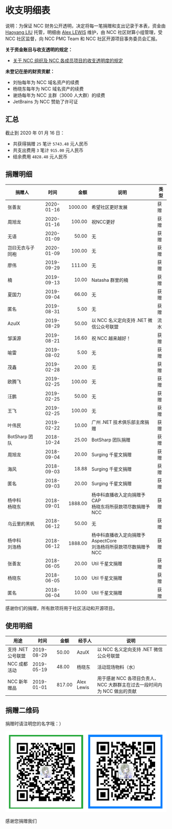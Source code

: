 # 收支明细表

说明：为保证 NCC 财务公开透明，决定将每一笔捐赠和支出记录于本表，资金由 [Haoyang LIU](https://github.com/liuhaoyang) 托管，明细由 [Alex LEWIS](https://github.com/alexinea) 维护，由 NCC 社区财算小组管理，受 NCC 社区监督，向 NCC PMC Team 和 NCC 社区开源项目事务委员会汇报。

**关于资金账目与收支透明的规定：**

- [关于 NCC 组织及 NCC 各成员项目的收支透明度的规定](docs/rules/rule-of-income-and-expenditure-transparency.md)

**未登记在册的财资贡献：**

- 刘怡每年为 NCC 域名资产的续费
- 杨晓东每年为 NCC 域名资产的续费
- 谢炀每年为 NCC 主群（3000 人大群）的续费
- JetBrains 为 NCC 赞助了许可证

## 汇总

截止到 2020 年 01 月 16 日：

- 共获得捐赠 `25` 笔计 `5743.48` 元人民币
- 共支出费用 `3` 笔计 `915.00` 元人民币
- 结余费用 `4828.48` 元人民币

## 捐赠明细

| 捐赠人             |    时间    |    金额 | 说明                                                                    | 类型 |
| ------------------ | :--------: | ------: | ----------------------------------------------------------------------- | ---- |
| 张善友              | 2020-01-16 | 1000.00 | 希望社区更好发展                                                                 | 获赠   |
| 周旭龙              | 2020-01-16 | 100.00 | 祝NCC更好                                                                 | 获赠   |
| 无语               | 2020-01-09 | 50.00 | 无                                                                        | 获赠   |
| 岂曰无衣与子同袍     | 2020-01-09  |100.00| 无                                                                        | 获赠 |
| 廖伟               | 2019-09-29 |  111.00 | 无                                                                      | 获赠 |
| 楠                 | 2019-09-13 |   10.00 | Natasha 群里的楠                                                        | 获赠 |
| 夏国力             | 2019-09-04 |   66.00 | 无                                                                      | 获赠 |
| 匿名               | 2019-08-31 |    5.00 | 无                                                                      | 获赠 |
| AzulX              | 2019-08-29 |   50.00 | 以 NCC 名义定向支持 .NET 微信公众号联盟                                 | 流水 |
| 邹溪源             | 2019-08-21 |   16.60 | 祝 NCC 越来越好！                                                       | 获赠 |
| 喻雷               | 2019-08-02 |    5.00 | 无                                                                      | 获赠 |
| 茂鑫               | 2019-02-28 |   20.00 | 无                                                                      | 获赠 |
| 欧腾飞             | 2019-02-25 |  100.00 | 无                                                                      | 获赠 |
| 汪鹏               | 2019-02-25 |   50.00 | 无                                                                      | 获赠 |
| 王飞               | 2019-02-25 |  100.00 | 无                                                                      | 获赠 |
| 叶伟民             | 2019-02-22 |   10.00 | 广州 .NET 技术俱乐部主席捐赠                                            | 获赠 |
| BotSharp 团队      | 2018-10-24 |   25.00 | BotSharp 团队捐赠                                                       | 获赠 |
| 周旭龙             | 2018-09-04 |   20.00 | Surging 千星文捐赠                                                      | 获赠 |
| 海风               | 2018-09-03 |   18.88 | Surging 千星文捐赠                                                      | 获赠 |
| 匿名               | 2018-09-03 |   20.00 | Surging 千星文捐赠                                                      | 获赠 |
| 杨中科<br />杨晓东 | 2018-09-01 | 1888.00 | 杨中科直播收入定向捐赠予 CAP<br />杨晓东将所获款项尽数捐赠予 NCC        | 获赠 |
| 乌云里的黑帆       | 2018-06-12 |   50.00 | 无                                                                      | 获赠 |
| 杨中科<br />刘浩杨 | 2018-06-12 | 1888.00 | 杨中科直播收入定向捐赠予 AspectCore<br />刘浩杨将所获款项尽数捐赠予 NCC | 获赠 |
| 张善友             | 2018-06-05 |   20.00 | Util 千星文捐赠                                                         | 获赠 |
| 杨晓东             | 2018-06-05 |   10.00 | Util 千星文捐赠                                                         | 获赠 |
| 匿名               | 2018-06-04 |   10.00 | Util 千星文捐赠                                                         | 获赠 |

感谢你们的捐赠，所有款项将用于社区活动和开源项目。

## 使用明细

| 用途               | 时间       | 金额   | 经手人     | 说明                                                                     |
| ------------------ | ---------- | ------ | ---------- | ------------------------------------------------------------------------ |
| 支持 .NET 公号联盟 | 2019-08-29 | 50.00  | AzulX      | 以 NCC 名义定向支持 .NET 微信公众号联盟                                  |
| NCC 成都活动       | 2019-05-19 | 48.00  | 杨晓东     | 活动现场物料（水）                                                       |
| NCC 新年赠品       | 2019-01-01 | 817.00 | Alex Lewis | 用于感谢 NCC 各项目负责人、NCC 大群群主在过去一段时间内为 NCC 做出的贡献 |

## 捐赠二维码

捐赠时请注明您的名字哦：）

![捐赠我们](img/ncc-donation-qrcode.png)

感谢您捐赠我们
